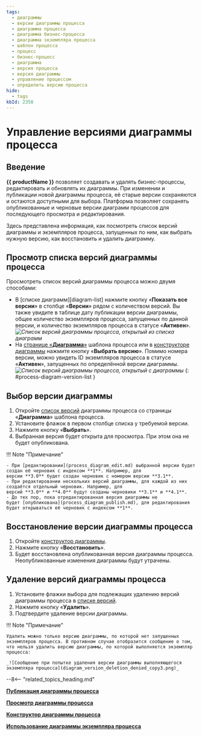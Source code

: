 ```yaml
---
tags:
  - диаграммы
  - версии диаграммы процесса
  - диаграмма процесса
  - диаграмма бизнес-процесса
  - диаграмма экземпляра процесса
  - шаблон процесса
  - процесс
  - бизнес-процесс
  - диаграмма
  - версия процесса
  - версия диаграммы
  - управление процессом
  - определить версию процесса
hide:
  - tags
kbId: 2358
---
```


# Управление версиями диаграммы процесса

## Введение

**{{ productName }}** позволяет создавать и удалять бизнес-процессы, редактировать и обновлять их диаграммы. При изменении и публикации новой диаграммы процесса, её старые версии сохраняются и остаются доступными для выбора. Платформа позволяет сохранять опубликованные и черновые версии диаграмм процессов для последующего просмотра и редактирования.

Здесь представлена информация, как посмотреть список версий диаграммы и экземпляров процесса, запущенных по ним, как выбрать нужную версию, как восстановить и удалить диаграмму.

## Просмотр списка версий диаграммы процесса

Просмотреть список версий диаграммы процесса можно двумя способами:

- В [списке диаграмм][diagram-list] нажмите кнопку «**Показать все версии**» в столбце «**Версии**» рядом с количеством версий. Вы также увидите в таблице дату публикации версии диаграммы, общее количество экземпляров процесса, запущенных по данной версии, и количество экземпляров процесса в статусе «**Активен**».
    _![Список версий диаграммы процесса, открытый из списка диаграмм](process_diagram_list_versions.png)_
- На [странице «**Диаграмма**»](process_diagram_view.md) шаблона процесса или в [конструкторе диаграммы](process_diagram_designer.md) нажмите кнопку «**Выбрать версию**».  Помимо номера версии, можно увидеть ID экземпляров процесса в статусе «**Активен**», запущенных по определённой версии диаграммы.
    _![Список версий диаграммы процесса, открытый c диаграммы](process_diagram_version_list.png)_
{: #process-diagram-version-list }

## Выбор версии диаграммы

1. Откройте [список версий](#process-diagram-version-list) диаграммы процесса со страницы «**Диаграмма**» шаблона процесса.
2. Установите флажок в первом столбце списка у требуемой версии.
3. Нажмите кнопку «**Выбрать**».
4. Выбранная версия будет открыта для просмотра. При этом она не будет опубликована.

!!! Note "Примечание"

    - При [редактировании](process_diagram_edit.md) выбранной версии будет создан её черновик с индексом **1**. Например, для версии **3.0** будет создан черновик с номером версии **3.1**.
    - При редактировании нескольких версий диаграммы, для каждой из них создаётся отдельный черновик. Например, для версий **3.0** и **4.0** будут созданы черновики **3.1** и **4.1**.
    - До тех пор, пока отредактированная версия диаграммы не будет [опубликована](process_diagram_publish.md), для редактирования будет открываться её черновик с индексом **1**.

## Восстановление версии диаграммы процесса

1. Откройте [конструктор диаграммы](process_diagram_designer.md).
2. Нажмите кнопку «**Восстановить**».
3. Будет восстановлена опубликованная версия диаграммы процесса. Неопубликованные изменения диаграммы будут утрачены.

## Удаление версий диаграммы процесса

1. Установите флажки выбора для подлежащих удалению версий диаграммы процесса в [списке версий](#просмотр-списка-версий-диаграммы-процесса).
2. Нажмите кнопку «**Удалить**».
3. Подтвердите удаление версии диаграммы.

!!! Note "Примечание"

    Удалить можно только версию диаграммы, по которой нет запущенных экземпляров процесса. В противном случае отобразится сообщение о том, что нельзя удалить версию диаграммы, по которой выполняется экземпляр процесса:

    _![Сообщение при попытке удаления версии диаграммы выполняющегося экземпляра процесса](diagram_version_deletion_denied_copy3.png)_

--8<-- "related_topics_heading.md"

**[Публикация диаграммы процесса](process_diagram_publish.md)**

**[Просмотр диаграммы процесса](process_diagram_view.md)**

**[Конструктор диаграммы процесса](process_diagram_designer.md)**

**[Использование диаграммы экземпляра процесса](process_diagram_view_instance.md)**
